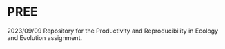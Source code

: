 # PREE

2023/09/09
Repository for the Productivity and Reproducibility in Ecology and Evolution assignment.

